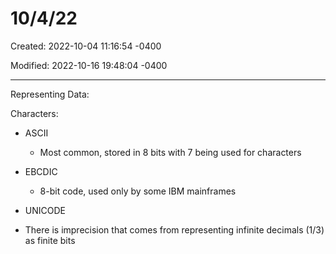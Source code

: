 # 10/4/22

Created: 2022-10-04 11:16:54 -0400

Modified: 2022-10-16 19:48:04 -0400

---

Representing Data:



Characters:

-   ASCII
    -   Most common, stored in 8 bits with 7 being used for characters
-   EBCDIC
    -   8-bit code, used only by some IBM mainframes
-   UNICODE

-   There is imprecision that comes from representing infinite decimals (1/3) as finite bits






